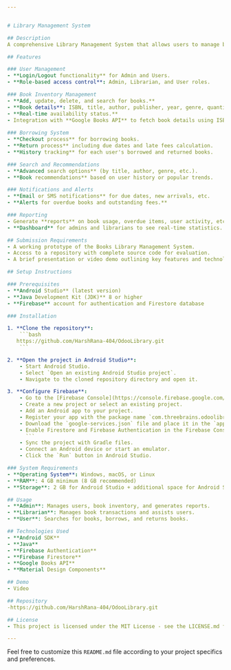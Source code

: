 ```yaml
---


# Library Management System

## Description
A comprehensive Library Management System that allows users to manage book inventories, track borrower details, and handle transactions efficiently.

## Features

### User Management
- **Login/Logout functionality** for Admin and Users.
- **Role-based access control**: Admin, Librarian, and User roles.

### Book Inventory Management
- **Add, update, delete, and search for books.**
- **Book details**: ISBN, title, author, publisher, year, genre, quantity.
- **Real-time availability status.**
- Integration with **Google Books API** to fetch book details using ISBN.
  
### Borrowing System
- **Checkout process** for borrowing books.
- **Return process** including due dates and late fees calculation.
- **History tracking** for each user's borrowed and returned books.

### Search and Recommendations
- **Advanced search options** (by title, author, genre, etc.).
- **Book recommendations** based on user history or popular trends.

### Notifications and Alerts
- **Email or SMS notifications** for due dates, new arrivals, etc.
- **Alerts for overdue books and outstanding fees.**

### Reporting
- Generate **reports** on book usage, overdue items, user activity, etc.
- **Dashboard** for admins and librarians to see real-time statistics.

## Submission Requirements
- A working prototype of the Books Library Management System.
- Access to a repository with complete source code for evaluation.
- A brief presentation or video demo outlining key features and technologies used.

## Setup Instructions

### Prerequisites
- **Android Studio** (latest version)
- **Java Development Kit (JDK)** 8 or higher
- **Firebase** account for authentication and Firestore database

### Installation

1. **Clone the repository**:
    ```bash
   https://github.com/HarshRana-404/OdooLibrary.git
    ```

2. **Open the project in Android Studio**:
    - Start Android Studio.
    - Select `Open an existing Android Studio project`.
    - Navigate to the cloned repository directory and open it.

3. **Configure Firebase**:
    - Go to the [Firebase Console](https://console.firebase.google.com/).
    - Create a new project or select an existing project.
    - Add an Android app to your project.
    - Register your app with the package name `com.threebrains.odoolibrary`.
    - Download the `google-services.json` file and place it in the `app` directory of your project.
    - Enable Firestore and Firebase Authentication in the Firebase Console.
      ```
    - Sync the project with Gradle files.
    - Connect an Android device or start an emulator.
    - Click the `Run` button in Android Studio.

### System Requirements
- **Operating System**: Windows, macOS, or Linux
- **RAM**: 4 GB minimum (8 GB recommended)
- **Storage**: 2 GB for Android Studio + additional space for Android SDK, Emulator system images, and project files

## Usage
- **Admin**: Manages users, book inventory, and generates reports.
- **Librarian**: Manages book transactions and assists users.
- **User**: Searches for books, borrows, and returns books.

## Technologies Used
- **Android SDK**
- **Java**
- **Firebase Authentication**
- **Firebase Firestore**
- **Google Books API**
- **Material Design Components**

## Demo
- Video 

## Repository
-https://github.com/HarshRana-404/OdooLibrary.git

## License
- This project is licensed under the MIT License - see the LICENSE.md file for details.

---
```


Feel free to customize this `README.md` file according to your project specifics and preferences.
